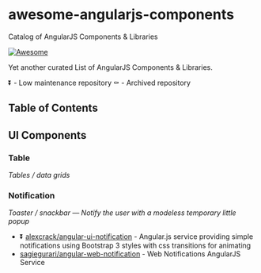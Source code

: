 # awesome-angularjs-components
Catalog of AngularJS Components & Libraries

[![Awesome](https://cdn.rawgit.com/sindresorhus/awesome/d7305f38d29fed78fa85652e3a63e154dd8e8829/media/badge.svg)](https://github.com/sindresorhus/awesome)

Yet another curated List of AngularJS Components & Libraries.

:arrow_double_down: - Low maintenance repository
:coffin: - Archived repository

## Table of Contents

## UI Components

### Table

*Tables / data grids*

### Notification

*Toaster / snackbar — Notify the user with a modeless temporary little popup*

- :arrow_double_down: [alexcrack/angular-ui-notification](https://github.com/alexcrack/angular-ui-notification) - Angular.js service providing simple notifications using Bootstrap 3 styles with css transitions for animating
- [sagiegurari/angular-web-notification](https://github.com/sagiegurari/angular-web-notification) - Web Notifications AngularJS Service

